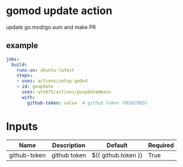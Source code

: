 # gomod update action

update go.mod/go.sum and make PR


## example

```yaml
jobs:
  build:
    runs-on: ubuntu-latest
    steps:
    - uses: actions/setup-go@v4
    - id: goupdate
      uses: wtnb75/actions/goupdate@main
      with:
        github-token: value  # github token (REQUIRED)
```

# Inputs

| Name | Description | Default | Required |
|------|-------------|---------|----------|
| github-token | github token | ${{ github.token }} | True |
